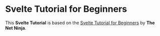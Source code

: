 # Svelte Tutorial for Beginners

This **Svelte Tutorial** is based on the [Svelte Tutorial for Beginners](https://www.youtube.com/watch?v=zojEMeQGGHs&list=PL4cUxeGkcC9hlbrVO_2QFVqVPhlZmz7tO&index=1) by **The Net Ninja**.
